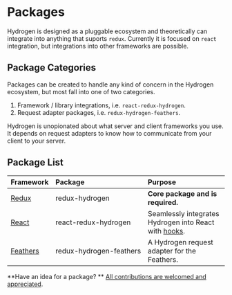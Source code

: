 # Packages

Hydrogen is designed as a pluggable ecosystem and theoretically can integrate into anything that suports `redux`. Currently it is focused on `react` integration, but integrations into other frameworks are possible.

## Package Categories

Packages can be created to handle any kind of concern in the Hydrogen ecosystem, but most fall into one of two categories.

1. Framework / library integrations, i.e. `react-redux-hydrogen`.
2. Request adapter packages, i.e. `redux-hydrogen-feathers`.

Hydrogen is unopionated about what server and client frameworks you use. It depends on request adapters to know how to communicate from your client to your server.

## Package List

| Framework                           | Package                                                      | Purpose                                                      |
| ----------------------------------- | :----------------------------------------------------------- | :----------------------------------------------------------- |
| [Redux](https://redux.js.org/)      | redux-hydrogen                                               | **Core package and is required.**                            |
| [React](https://reactjs.org/)       | react-redux-hydrogen                                         | Seamlessly integrates Hydrogen into React with [hooks](https://reactjs.org/docs/hooks-intro.html). |
| [Feathers](https://feathersjs.com/) | <span style="white-space: nowrap">redux-hydrogen-feathers</span> | A Hydrogen request adapter for the Feathers.                 |

**Have an idea for a package? ** [All contributions are welcomed and appreciated](./contribute/help-out.md).

